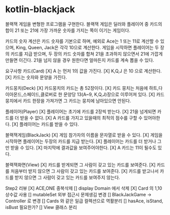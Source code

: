 # kotlin-blackjack

블랙잭 게임을 변형한 프로그램을 구현한다. 블랙잭 게임은 딜러와 플레이어 중 카드의 합이 21 또는 21에 가장 가까운 숫자를 가지는 쪽이 이기는 게임이다.

카드의 숫자 계산은 카드 숫자를 기본으로 하며, 예외로 Ace는 1 또는 11로 계산할 수 있으며, King, Queen, Jack은 각각 10으로 계산한다.
게임을 시작하면 플레이어는 두 장의 카드를 지급 받으며, 두 장의 카드 숫자를 합쳐 21을 초과하지 않으면서 21에 가깝게 만들면 이긴다. 21을 넘지 않을 경우 원한다면 얼마든지 카드를 계속 뽑을 수 있다.

요구사항
카드(Card)
[X] A 는 먼저 1의 값을 가진다.
[X] K,Q,J 은 10 으로 계산한다.
[X] 카드는 숫자와 문양을 가진다.

카드뭉치(Deck)
[X] 카드뭉치의 카드는 총 52장이다.
[X] 카드 뭉치는 처음에 하트,다이아몬드,스페이드,클로버로 한 문양당 13(A~9, K,Q,J)장으로 이루어져 있다.
[X] 카드 뭉치에서 카드 한장을 가져가면 그 카드는 뭉치에 남아있으면 안된다.

플레이어(Player)
[X] 플레이어는 초기에 카드를 2장씩 받는다.
[X] 21을 넘게되면 카드를 더 받을 수 없다.
[X] A 카드를 가지고 있을때의 최적의 점수를 구할 수 있어야한다.
[X] 플레이어는 카드를 받을 수 있다.

블랙잭게임(BlackJack)
[X] 게임 참가자의 이름을 문자열로 받을 수 있다.
[X] 게임을 시작하면 플레이어는 두장의 카드를 지급 받는다.
[X] 플레이어는 카드를 더 받거나 그만 받을 수 있다.
[X] 마지막에 결과값을 보여주어야한다.
[X] A 카드는 11이 될수도 있다.

블랙잭화면(View)
[X] 카드를 받게되면 그 사람이 갖고 있는 카드를 보여준다.
[X] 카드를 처음부터 받지 않으면 그 사람이 갖고 있는 카드를 보여준다.
[X] 카드를 받고나서 카드를 받지 않으면 그 사람이 갖고 있는 카드를 보여주지 않는다.

Step2 리뷰
[X] ACE,ONE 중복삭제
[] display Domain 에서 삭제
[X] Card 의 1,10 상수값 사용
[] mutableSet 외부 접근시 문제생김 변경
[] BlackJackGame -> Controller 로 변경
[] Cards 와 같은 일급 컬렉션으로 역활분리
[] hasAce, isStand, isBust 필요한가?
[] View 클래스 분리